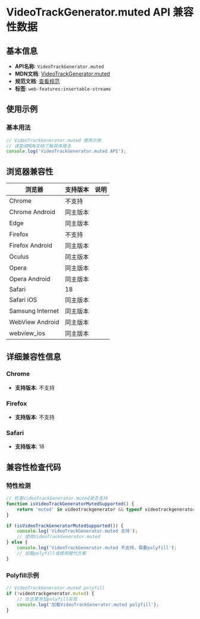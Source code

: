 # VideoTrackGenerator.muted API 兼容性数据

## 基本信息

- **API名称**: `VideoTrackGenerator.muted`
- **MDN文档**: [VideoTrackGenerator.muted](https://developer.mozilla.org/docs/Web/API/VideoTrackGenerator/muted)
- **规范文档**: [查看规范](https://w3c.github.io/mediacapture-transform/#dom-videotrackgenerator-muted)
- **标签**: `web-features:insertable-streams`

## 使用示例

### 基本用法

```javascript
// VideoTrackGenerator.muted 使用示例
// 请查阅MDN文档了解具体用法
console.log('VideoTrackGenerator.muted API');
```

## 浏览器兼容性

| 浏览器 | 支持版本 | 说明 |
|--------|----------|------|
| Chrome | 不支持 |  |
| Chrome Android | 同主版本 |  |
| Edge | 同主版本 |  |
| Firefox | 不支持 |  |
| Firefox Android | 同主版本 |  |
| Oculus | 同主版本 |  |
| Opera | 同主版本 |  |
| Opera Android | 同主版本 |  |
| Safari | 18 |  |
| Safari iOS | 同主版本 |  |
| Samsung Internet | 同主版本 |  |
| WebView Android | 同主版本 |  |
| webview_ios | 同主版本 |  |

## 详细兼容性信息

### Chrome

- **支持版本**: 不支持

### Firefox

- **支持版本**: 不支持

### Safari

- **支持版本**: 18

## 兼容性检查代码

### 特性检测

```javascript
// 检查VideoTrackGenerator.muted是否支持
function isVideoTrackGeneratorMutedSupported() {
    return 'muted' in videotrackgenerator && typeof videotrackgenerator.muted === 'function';
}

if (isVideoTrackGeneratorMutedSupported()) {
    console.log('VideoTrackGenerator.muted 支持');
    // 使用VideoTrackGenerator.muted
} else {
    console.log('VideoTrackGenerator.muted 不支持，需要polyfill');
    // 加载polyfill或使用替代方案
}
```

### Polyfill示例

```javascript
// VideoTrackGenerator.muted polyfill
if (!videotrackgenerator.muted) {
    // 在这里添加polyfill实现
    console.log('加载VideoTrackGenerator.muted polyfill');
}
```

